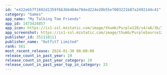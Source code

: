 ```yaml
---
id: "e422eb57f1692d1359f6b3bb484e78ded224e20b55ef003221b87a2492144c41"
category: "Games"
app_name: "My Talking Tom Friends"
app_id: 1473424857
app_icon: https://is1-ssl.mzstatic.com/image/thumb/Purple126/v4/a8/3b/79/a83b7977-b072-1854-e713-796a98b5dc1b/AppIcon-0-0-1x_U007emarketing-0-0-0-8-0-0-sRGB-0-0-0-GLES2_U002c0-512MB-85-220-0-0.png/1024x1024bb.png
app_screenshot: https://is1-ssl.mzstatic.com/image/thumb/PurpleSource126/v4/37/1b/a3/371ba32d-53fb-8466-26f9-40f99b22712d/0a71a77d-b408-42ab-a354-d27e81917221_screenshot_iphone_small_en-US_14651031891153005091.jpg/2208x1242bb.png
publisher_id: 351110111
publisher_name: "Outfit7 Limited"
rank: 561
most_recent_release: 2024-01-30 00:00:00
release_count_in_past_year: 10
release_count_in_past_year_category: 19
release_count_in_past_year_top_in_category: 33
---
```

